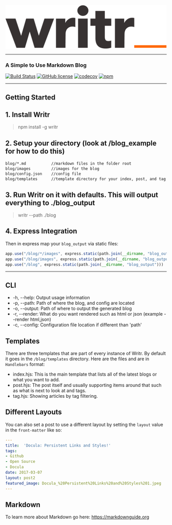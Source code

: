 ![Writr](logo.png)

---

### A Simple to Use Markdown Blog 
[![Build Status](https://travis-ci.org/jaredwray/writr.svg?branch=master)](https://travis-ci.org/jaredwray/writr)
[![GitHub license](https://img.shields.io/github/license/jaredwray/writr)](https://github.com/jaredwray/writr/blob/master/LICENSE)
[![codecov](https://codecov.io/gh/jaredwray/writr/branch/master/graph/badge.svg)](https://codecov.io/gh/jaredwray/writr)
[![npm](https://img.shields.io/npm/dw/writr)](https://npmjs.com/packages/writr)

---

## Getting Started 

## 1. Install Writr

> npm install -g writr 

## 2. Setup your directory (look at /blog_example for how to do this)

```
blog/*.md           //markdown files in the folder root
blog/images         //images for the blog
blog/config.json    //config file
blog/templates      //template directory for your index, post, and tag
```

## 3. Run Writr on it with defaults. This will output everything to ./blog_output

> writr --path ./blog

## 4. Express Integration

Then in express map your `blog_output` via static files:

```javascript
app.use("/blog/*/images", express.static(path.join(__dirname, "blog_output/images")))
app.use("/blog/images", express.static(path.join(__dirname, "blog_output/images")))
app.use("/blog", express.static(path.join(__dirname, "blog_output")))
```

---

## CLI

* -h, --help: Output usage information
* -p, --path: Path of where the blog, and config are located
* -o, --output: Path of where to output the generated blog
* -r, --render: What do you want rendered such as html or json (example --render html,json)
* -c, --config: Configuration file location if different than 'path'

## Templates

There are three templates that are part of every instance of Writr. By default it goes in the `/blog/templates` directory. Here are the files and are in `Handlebars` format:
* index.hjs: This is the main template that lists all of the latest blogs or what you want to add. 
* post.hjs: The post itself and usually supporting items around that such as what is next to look at and tags. 
* tag.hjs: Showing articles by tag filtering.

## Different Layouts

You can also set a post to use a different layout by setting the `layout` value in the `front-matter` like so:

```yaml
---
title:  'Docula: Persistent Links and Styles!'
tags:
- Github
- Open Source
- Docula
date: 2017-03-07
layout: post2
featured_image: Docula_%20Persistent%20Links%20and%20Styles%201.jpeg
---
```

## Markdown
To learn more about Markdown go here: https://markdownguide.org
